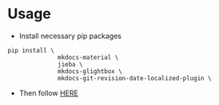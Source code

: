 # Usage

* Install necessary pip packages

```
pip install \
              mkdocs-material \
              jieba \
              mkdocs-glightbox \
              mkdocs-git-revision-date-localized-plugin \
```

* Then follow [HERE](https://buaainfo.github.io/buaainfo/Write/0_write/)
